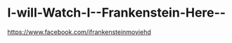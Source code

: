 I-will-Watch-I--Frankenstein-Here--
===================================

https://www.facebook.com/ifrankensteinmoviehd

